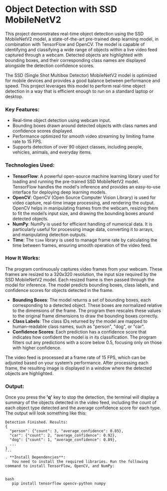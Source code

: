 # Object Detection with SSD MobileNetV2

This project demonstrates real-time object detection using the SSD MobileNetV2 model, a state-of-the-art pre-trained deep learning model, in combination with TensorFlow and OpenCV. The model is capable of identifying and classifying a wide range of objects within a live video feed captured through a webcam. Detected objects are highlighted with bounding boxes, and their corresponding class names are displayed alongside the detection confidence scores.

The SSD (Single Shot Multibox Detector) MobileNetV2 model is optimized for mobile devices and provides a good balance between performance and speed. This project leverages this model to perform real-time object detection in a way that is efficient enough to run on a standard laptop or desktop.

### Key Features:
- Real-time object detection using webcam input.
- Bounding boxes drawn around detected objects with class names and confidence scores displayed.
- Performance optimized for smooth video streaming by limiting frame rate to 15 FPS.
- Supports detection of over 90 object classes, including people, vehicles, animals, and everyday items.

### Technologies Used:
- **TensorFlow**: A powerful open-source machine learning library used for loading and running the pre-trained SSD MobileNetV2 model. TensorFlow handles the model's inference and provides an easy-to-use interface for deploying deep learning models.
- **OpenCV**: OpenCV (Open Source Computer Vision Library) is used for video capture, real-time image processing, and rendering the output. OpenCV helps in manipulating frames from the webcam, resizing them to fit the model’s input size, and drawing the bounding boxes around detected objects.
- **NumPy**: NumPy is used for efficient handling of numerical data. It is particularly useful for processing image data, converting it to arrays, and manipulating detection outputs.
- **Time**: The `time` library is used to manage frame rate by calculating the time between frames, ensuring smooth operation of the video feed.

### How It Works:
The program continuously captures video frames from your webcam. These frames are resized to a 320x320 resolution, the input size required by the SSD MobileNetV2 model. Each resized frame is then passed through the model for inference. The model predicts bounding boxes, class labels, and confidence scores for objects detected in the frame.

- **Bounding Boxes**: The model returns a set of bounding boxes, each corresponding to a detected object. These boxes are normalized relative to the dimensions of the frame. The program then rescales these values to the original frame dimensions to draw the bounding boxes correctly.
- **Class Labels**: The class IDs returned by the model are mapped to human-readable class names, such as "person", "dog", or "car".
- **Confidence Scores**: Each prediction has a confidence score that indicates how confident the model is in its classification. The program filters out any predictions with a score below 0.5, focusing only on those with higher confidence.

The video feed is processed at a frame rate of 15 FPS, which can be adjusted based on your system’s performance. After processing each frame, the resulting image is displayed in a window where the detected objects are highlighted.

### Output:

Once you press the **'q'** key to stop the detection, the terminal will display a summary of the objects detected in the video feed, including the count of each object type detected and the average confidence score for each type. The output will look something like this:

```plaintext
Detection Finished. Results:
{
  "person": {"count": 3, "average_confidence": 0.85},
  "car": {"count": 2, "average_confidence": 0.92},
  "dog": {"count": 1, "average_confidence": 0.89},
  ...
}
‍‍‍‍```
. **Install Dependencies**:
   You need to install the required libraries. Run the following command to install TensorFlow, OpenCV, and NumPy:
   

bash
   pip install tensorflow opencv-python numpy
